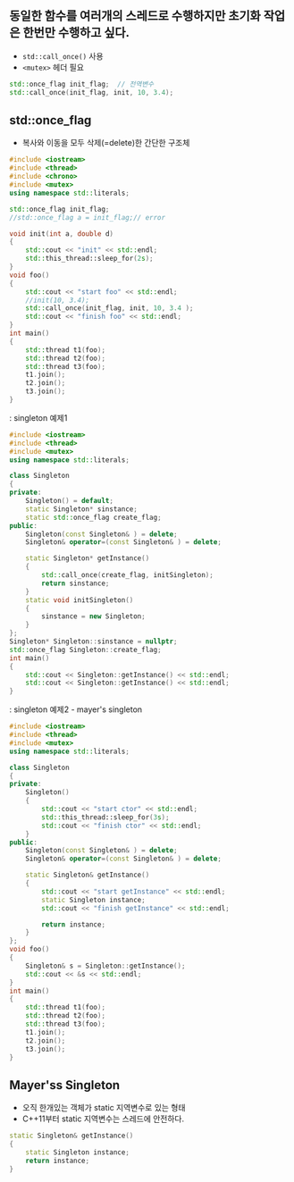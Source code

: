 <style>
r { color: Red }
o { color: Orange }
g { color: Green }
</style>

## 동일한 함수를 여러개의 스레드로 수행하지만 초기화 작업은 한번만 수행하고 싶다.
- `std::call_once()` 사용
- `<mutex>` 헤더 필요

```c++
std::once_flag init_flag;  // 전역변수
std::call_once(init_flag, init, 10, 3.4);
```

## std::once_flag
- 복사와 이동을 모두 삭제(=delete)한 간단한 구조체

```c++
#include <iostream>
#include <thread>
#include <chrono>
#include <mutex>
using namespace std::literals;

std::once_flag init_flag;
//std::once_flag a = init_flag;// error

void init(int a, double d)
{
    std::cout << "init" << std::endl;
    std::this_thread::sleep_for(2s);
}
void foo()
{
    std::cout << "start foo" << std::endl;
    //init(10, 3.4);    
    std::call_once(init_flag, init, 10, 3.4 );
	std::cout << "finish foo" << std::endl;
}
int main()
{
	std::thread t1(foo);
	std::thread t2(foo);
    std::thread t3(foo);
	t1.join();
	t2.join();
    t3.join();
}
```

: singleton 예제1
```c++
#include <iostream>
#include <thread>
#include <mutex>
using namespace std::literals;

class Singleton
{
private:
    Singleton() = default;
    static Singleton* sinstance;
    static std::once_flag create_flag;
public:
    Singleton(const Singleton& ) = delete;
    Singleton& operator=(const Singleton& ) = delete;

    static Singleton* getInstance() 
    {
        std::call_once(create_flag, initSingleton);
        return sinstance;
    }
    static void initSingleton()
    {
        sinstance = new Singleton;
    }
};
Singleton* Singleton::sinstance = nullptr;
std::once_flag Singleton::create_flag;
int main()
{
    std::cout << Singleton::getInstance() << std::endl;
    std::cout << Singleton::getInstance() << std::endl;
}
```

: singleton 예제2 - mayer's singleton
```c++
#include <iostream>
#include <thread>
#include <mutex>
using namespace std::literals;

class Singleton
{
private:
    Singleton() 
    {
        std::cout << "start ctor" << std::endl;
        std::this_thread::sleep_for(3s);
        std::cout << "finish ctor" << std::endl;
    }
public:
    Singleton(const Singleton& ) = delete;
    Singleton& operator=(const Singleton& ) = delete;

    static Singleton& getInstance() 
    {        
        std::cout << "start getInstance" << std::endl;
        static Singleton instance;        
        std::cout << "finish getInstance" << std::endl;

        return instance;
    }
};
void foo()
{
    Singleton& s = Singleton::getInstance();
    std::cout << &s << std::endl;
}
int main()
{
    std::thread t1(foo);
    std::thread t2(foo);
    std::thread t3(foo);
    t1.join();
    t2.join();
    t3.join();
}
```

## Mayer'ss Singleton
- 오직 한개있는 객체가 static 지역변수로 있는 형태
- C++11부터 static 지역변수는 스레드에 안전하다.

```c++
static Singleton& getInstance() 
{
	static Singleton instance;
	return instance;
}
```